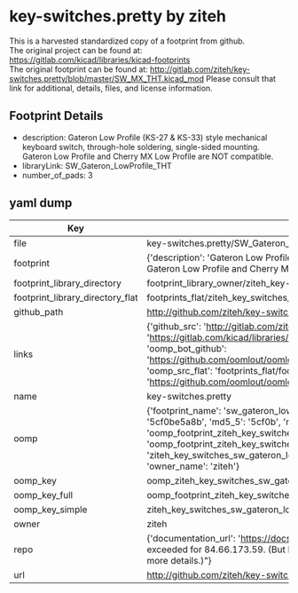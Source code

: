 # key-switches.pretty by ziteh  
This is a harvested standardized copy of a footprint from github.  
The original project can be found at:  
https://gitlab.com/kicad/libraries/kicad-footprints  
The original footprint can be found at:
http://gitlab.com/ziteh/key-switches.pretty/blob/master/SW_MX_THT.kicad_mod
Please consult that link for additional, details, files, and license information.  
## Footprint Details
* description: Gateron Low Profile (KS-27 & KS-33) style mechanical keyboard switch, through-hole soldering, single-sided mounting. Gateron Low Profile and Cherry MX Low Profile are NOT compatible.  
* libraryLink: SW_Gateron_LowProfile_THT  
* number_of_pads: 3  
## yaml dump  
| Key | Value |  
| --- | --- |  
| file | key-switches.pretty/SW_Gateron_LowProfile_THT.kicad_mod |  
| footprint | {'description': 'Gateron Low Profile (KS-27 & KS-33) style mechanical keyboard switch, through-hole soldering, single-sided mounting. Gateron Low Profile and Cherry MX Low Profile are NOT compatible.', 'libraryLink': 'SW_Gateron_LowProfile_THT', 'number_of_pads': 3} |  
| footprint_library_directory | footprint_library_owner/ziteh_key-switches.pretty |  
| footprint_library_directory_flat | footprints_flat/ziteh_key_switches_sw_gateron_lowprofile_tht/working |  
| github_path | http://github.com/ziteh/key-switches.pretty/blob/master/SW_Gateron_LowProfile_THT.kicad_mod |  
| links | {'github_src': 'http://gitlab.com/ziteh/key-switches.pretty/blob/master/SW_MX_THT.kicad_mod', 'github_src_repo': 'https://gitlab.com/kicad/libraries/kicad-footprints', 'oomp_bot': 'footprints/ziteh_key_switches_sw_gateron_lowprofile_tht/working', 'oomp_bot_github': 'https://github.com/oomlout/oomlout_oomp_footprint_bot/tree/main/footprints/ziteh_key_switches_sw_gateron_lowprofile_tht/working', 'oomp_src_flat': 'footprints_flat/footprints_flat/ziteh_key_switches_sw_gateron_lowprofile_tht/working', 'oomp_src_flat_github': 'https://github.com/oomlout/oomlout_oomp_footprint_src/tree/main/footprints_flat/ziteh_key_switches_sw_gateron_lowprofile_tht/working'} |  
| name | key-switches.pretty |  
| oomp | {'footprint_name': 'sw_gateron_lowprofile_tht', 'library_name': 'key_switches', 'md5': '5cf0be5a8bc67496cc6956b5d8bc7631', 'md5_10': '5cf0be5a8b', 'md5_5': '5cf0b', 'md5_6': '5cf0be', 'oomp_key': 'oomp_ziteh_key_switches_sw_gateron_lowprofile_tht', 'oomp_key_extra': 'oomp_footprint_ziteh_key_switches_sw_gateron_lowprofile_tht', 'oomp_key_full': 'oomp_footprint_ziteh_key_switches_sw_gateron_lowprofile_tht_5cf0be', 'oomp_key_simple': 'ziteh_key_switches_sw_gateron_lowprofile_tht', 'original_filename': 'key-switches.pretty/SW_Gateron_LowProfile_THT.kicad_mod', 'owner_name': 'ziteh'} |  
| oomp_key | oomp_ziteh_key_switches_sw_gateron_lowprofile_tht |  
| oomp_key_full | oomp_footprint_ziteh_key_switches_sw_gateron_lowprofile_tht |  
| oomp_key_simple | ziteh_key_switches_sw_gateron_lowprofile_tht |  
| owner | ziteh |  
| repo | {'documentation_url': 'https://docs.github.com/rest/overview/resources-in-the-rest-api#rate-limiting', 'message': "API rate limit exceeded for 84.66.173.59. (But here's the good news: Authenticated requests get a higher rate limit. Check out the documentation for more details.)"} |  
| url | http://github.com/ziteh/key-switches.pretty |  

